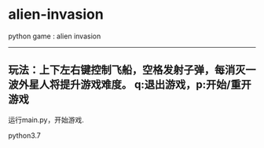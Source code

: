 # alien-invasion
python game : alien invasion

***
## 玩法：上下左右键控制飞船，空格发射子弹，每消灭一波外星人将提升游戏难度。 q:退出游戏，p:开始/重开游戏
运行main.py，开始游戏. 

python3.7

